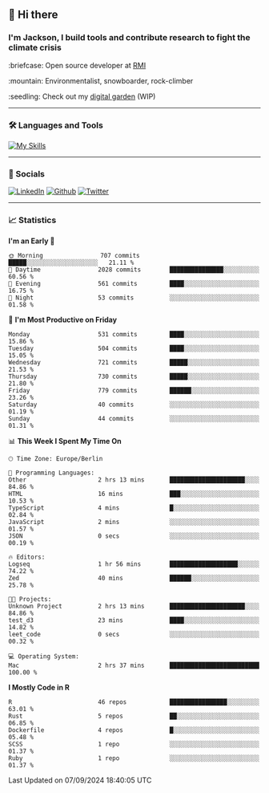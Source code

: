 ## :wave: Hi there
### I'm Jackson, I build tools and contribute research to fight the climate crisis
<p> :briefcase: Open source developer at <a href="https://rmi.org/" alt="RMI">RMI</a></p>
<p> :mountain: Environmentalist, snowboarder, rock-climber</p>
<p> :seedling: Check out my <a href="https://jdhoffa.github.io/" alt="digital garden">digital garden</a> (WIP) </p>

---

### :hammer_and_wrench: Languages and Tools

[![My Skills](https://skillicons.dev/icons?i=r,python,rust,docker,svelte,js,neovim,azure,postgresql,kubernetes,html,css&perline=6&theme=dark)](https://skillicons.dev)

---

### :iphone: Socials

[![LinkedIn](https://skillicons.dev/icons?i=linkedin&theme=dark)](https://www.linkedin.com/in/jackson-hoffart/) 
[![Github](https://skillicons.dev/icons?i=github&theme=dark)](https://github.com/jdhoffa) 
[![Twitter](https://skillicons.dev/icons?i=twitter&theme=dark)](https://twitter.com/jdhoffart) 

---

### :chart_with_upwards_trend: Statistics

 
<!--START_SECTION:waka-->
**I'm an Early 🐤** 

```text
🌞 Morning                707 commits         █████░░░░░░░░░░░░░░░░░░░░   21.11 % 
🌆 Daytime                2028 commits        ███████████████░░░░░░░░░░   60.56 % 
🌃 Evening                561 commits         ████░░░░░░░░░░░░░░░░░░░░░   16.75 % 
🌙 Night                  53 commits          ░░░░░░░░░░░░░░░░░░░░░░░░░   01.58 % 
```
📅 **I'm Most Productive on Friday** 

```text
Monday                   531 commits         ████░░░░░░░░░░░░░░░░░░░░░   15.86 % 
Tuesday                  504 commits         ████░░░░░░░░░░░░░░░░░░░░░   15.05 % 
Wednesday                721 commits         █████░░░░░░░░░░░░░░░░░░░░   21.53 % 
Thursday                 730 commits         █████░░░░░░░░░░░░░░░░░░░░   21.80 % 
Friday                   779 commits         ██████░░░░░░░░░░░░░░░░░░░   23.26 % 
Saturday                 40 commits          ░░░░░░░░░░░░░░░░░░░░░░░░░   01.19 % 
Sunday                   44 commits          ░░░░░░░░░░░░░░░░░░░░░░░░░   01.31 % 
```


📊 **This Week I Spent My Time On** 

```text
🕑︎ Time Zone: Europe/Berlin

💬 Programming Languages: 
Other                    2 hrs 13 mins       █████████████████████░░░░   84.86 % 
HTML                     16 mins             ███░░░░░░░░░░░░░░░░░░░░░░   10.53 % 
TypeScript               4 mins              █░░░░░░░░░░░░░░░░░░░░░░░░   02.84 % 
JavaScript               2 mins              ░░░░░░░░░░░░░░░░░░░░░░░░░   01.57 % 
JSON                     0 secs              ░░░░░░░░░░░░░░░░░░░░░░░░░   00.19 % 

🔥 Editors: 
Logseq                   1 hr 56 mins        ███████████████████░░░░░░   74.22 % 
Zed                      40 mins             ██████░░░░░░░░░░░░░░░░░░░   25.78 % 

🐱‍💻 Projects: 
Unknown Project          2 hrs 13 mins       █████████████████████░░░░   84.86 % 
test_d3                  23 mins             ████░░░░░░░░░░░░░░░░░░░░░   14.82 % 
leet_code                0 secs              ░░░░░░░░░░░░░░░░░░░░░░░░░   00.32 % 

💻 Operating System: 
Mac                      2 hrs 37 mins       █████████████████████████   100.00 % 
```

**I Mostly Code in R** 

```text
R                        46 repos            ████████████████░░░░░░░░░   63.01 % 
Rust                     5 repos             ██░░░░░░░░░░░░░░░░░░░░░░░   06.85 % 
Dockerfile               4 repos             █░░░░░░░░░░░░░░░░░░░░░░░░   05.48 % 
SCSS                     1 repo              ░░░░░░░░░░░░░░░░░░░░░░░░░   01.37 % 
Ruby                     1 repo              ░░░░░░░░░░░░░░░░░░░░░░░░░   01.37 % 
```




 Last Updated on 07/09/2024 18:40:05 UTC
<!--END_SECTION:waka-->
